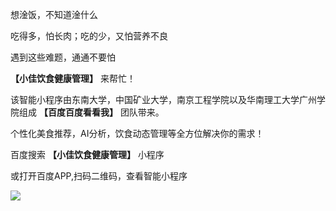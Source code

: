 想淦饭，不知道淦什么

吃得多，怕长肉；吃的少，又怕营养不良

遇到这些难题，通通不要怕

 **【小佳饮食健康管理】** 来帮忙！

该智能小程序由东南大学，中国矿业大学，南京工程学院以及华南理工大学广州学院组成 **【百度百度看看我】** 团队带来。

个性化美食推荐，AI分析，饮食动态管理等全方位解决你的需求！

百度搜索 **【小佳饮食健康管理】** 小程序


或打开百度APP,扫码二维码，查看智能小程序

 ![](~@/product/01/diet_qr.png)
